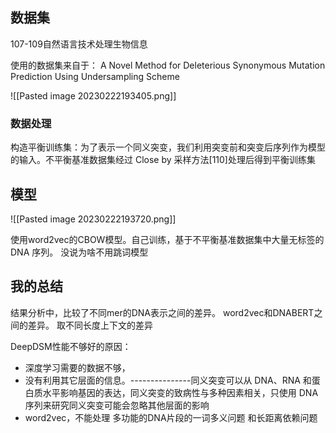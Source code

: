 ## 数据集

107-109自然语言技术处理生物信息

使用的数据集来自于：
	A Novel Method for Deleterious Synonymous Mutation Prediction Using Undersampling Scheme

![[Pasted image 20230222193405.png]]

### 数据处理
构造平衡训练集：为了表示一个同义突变，我们利用突变前和突变后序列作为模型的输入。不平衡基准数据集经过 Close by 采样方法[110]处理后得到平衡训练集

## 模型

![[Pasted image 20230222193720.png]]

使用word2vec的CBOW模型。自己训练，基于不平衡基准数据集中大量无标签的 DNA 序列。
没说为啥不用跳词模型

## 我的总结
结果分析中，比较了不同mer的DNA表示之间的差异。
word2vec和DNABERT之间的差异。
取不同长度上下文的差异

DeepDSM性能不够好的原因：
- 深度学习需要的数据不够，
- 没有利用其它层面的信息。---------------同义突变可以从 DNA、RNA 和蛋白质水平影响基因的表达，同义突变的致病性与多种因素相关，只使用 DNA 序列来研究同义突变可能会忽略其他层面的影响
- word2vec，不能处理  多功能的DNA片段的一词多义问题  和长距离依赖问题